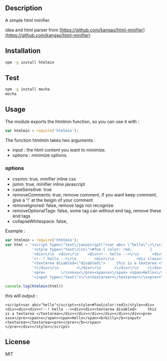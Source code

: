 ## Description

A simple html minifier.

idea and html parser from [https://github.com/kangax/html-minifier](https://github.com/kangax/html-minifier)

## Installation

```bash
npm -g install htmlmin
```

## Test

```bash
npm -g install mocha
mocha
```

## Usage

The module exports the htmlmin function, so you can use it with : 

```javascript
var htmlmin = require('htmlmin');
```

The function htmlmin takes two arguments :

* input : the html content you want to minimize.
* options : minimize options.

### options

* cssmin: true, minifier inline css
* jsmin: true, minifier inline javascript
* caseSensitive: true 
* removeComments: true, remove comment, if you want keep comment, give a '!' at the beigin of your comment
* removeIgnored: false, remove tags not recognize
* removeOptionalTags: false, some tag can without end tag, remove these end tags 
* collapseWhitespace: false, 

Example :

```javascript
var htmlmin = require('htmlmin');
var html = '<script type=\"text\/javascript\">var abc= \"hello\";<\/script>\r\n\r\n\r\n' +
            '<style type=\"text\/css\">#foo { color: red;        }          <\/style>\r\n\r\n\r\n' +
            '<div>\r\n  <div>\r\n    <div><!-- hello -->\r\n      <div>' +
            '<!--! hello -->\r\n        <div>\r\n          <div class=\"\">\r\n\r\n            ' +
            '<textarea disabled=\"disabled\">     this is a textarea <\/textarea>\r\n          ' +
            '<\/div>\r\n        <\/div>\r\n      <\/div>\r\n    <\/div>\r\n  <\/div>\r\n<\/div>' +
            '<pre>       \r\nxxxx<\/pre><span>x<\/span> <span>Hello<\/span> <b>billy<\/b>     \r\n' +
            '<input type=\"text\">\r\n<textarea><\/textarea>\r\n<pre><\/pre>';

console.log(htmlmin(html))
```

this will output :

```
<script>var abc="hello"</script><style>#foo{color:red}</style><div><div><div><div><!--! hello --><div><div><textarea disabled>     this is a textarea </textarea></div></div></div></div></div></div><pre>       
xxxx</pre><span>x</span><span>Hello</span><b>billy</b><input><textarea></textarea><pre></pre></b></span>
</pre></div></style></script>
```

## License

MIT
